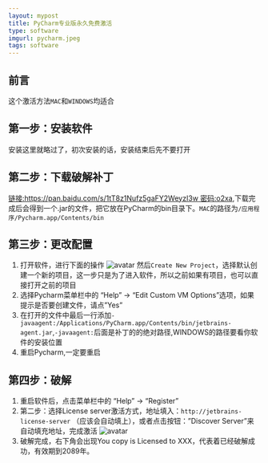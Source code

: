 ```yaml
---
layout: mypost
title: PyCharm专业版永久免费激活
type: software
imgurl: pycharm.jpeg
tags: software
---
```


## 前言
这个激活方法`MAC`和`WINDOWS`均适合
## 第一步：安装软件
安装这里就略过了，初次安装的话，安装结束后先不要打开
## 第二步：下载破解补丁
[链接:https://pan.baidu.com/s/1tT8z1Nufz5gaFY2WeyzI3w  密码:o2xa](https://pan.baidu.com/s/1tT8z1Nufz5gaFY2WeyzI3w),下载完成后会得到一个.jar的文件，把它放在PyCharm的bin目录下。`MAC`的路径为`/应用程序/Pycharm.app/Contents/bin`
## 第三步：更改配置
1. 打开软件，进行下面的操作
![avatar](pycharm-1.jpg)
然后`Create New Project`，选择默认创建一个新的项目，这一步只是为了进入软件，所以之前如果有项目，也可以直接打开之前的项目
2. 选择Pycharm菜单栏中的 “Help” -> “Edit Custom VM Options”选项，如果提示是否要创建文件，请点”Yes”         
3. 在打开的文件中最后一行添加`-javaagent:/Applications/PyCharm.app/Contents/bin/jetbrains-agent.jar`,`-javaagent:`后面是补丁的的绝对路径,WINDOWS的路径要看你软件的安装位置
4. 重启Pycharm,一定要重启      

## 第四步：破解
1. 重启软件后，点击菜单栏中的 “Help” -> “Register”
2. 第二步：选择License server激活方式，地址填入：`http://jetbrains-license-server` （应该会自动填上），或者点击按钮：”Discover Server”来自动填充地址，完成激活
![avatar](pycharm-2.jpg)
3. 破解完成，右下角会出现You copy is Licensed to XXX，代表着已经破解成功，有效期到2089年。




